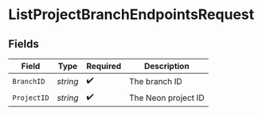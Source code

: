 # ListProjectBranchEndpointsRequest


## Fields

| Field               | Type                | Required            | Description         |
| ------------------- | ------------------- | ------------------- | ------------------- |
| `BranchID`          | *string*            | :heavy_check_mark:  | The branch ID       |
| `ProjectID`         | *string*            | :heavy_check_mark:  | The Neon project ID |